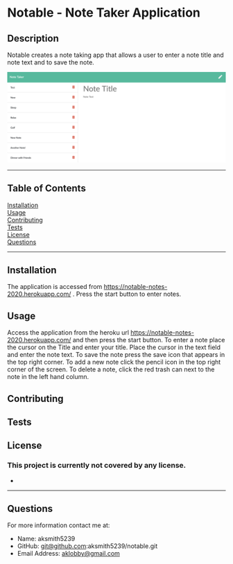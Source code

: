 # Notable - Note Taker Application

## Description
Notable creates a note taking app that allows a user to enter a note title and note text and to save the note.

<img src='./public/assets/images/noteable-ss.png'>

***
## Table of Contents
[Installation](#installation)<br>
[Usage](#usage)<br>
[Contributing](#contributing)<br>
[Tests](#tests)<br>
[License](#license)<br>
[Questions](#questions)<br>
***
## Installation
The application is accessed from https://notable-notes-2020.herokuapp.com/ . Press the start button to enter notes.

## Usage
Access the application from the heroku url https://notable-notes-2020.herokuapp.com/ and then press the start button. To enter a note place the cursor on the Title and enter your title. Place the cursor in the text field and enter the note text. To save the note press the save icon that appears in the top right corner. To add a new note click the pencil icon in the top right corner of the screen. To delete a note, click the red trash can next to the note in the left hand column. 

## Contributing


## Tests


## License
### This project is currently not covered by any license.
* 
***
## Questions
For more information contact me at:<br>
* Name: aksmith5239
* GitHub: git@github.com:aksmith5239/notable.git
* Email Address: aklobby@gmail.com
    